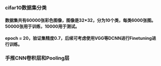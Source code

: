 ### cifar10数据集分类
#### 数据集共有60000张彩色图像，图像是32*32，分为10个类，每类6000张图。50000张用于训练，10000用于测试。
#### epoch = 20，验证集精度0.7，后续可考虑使用VGG等DCNN进行Finetuning进行训练。
### 手推CNN卷积层和Pooling层
